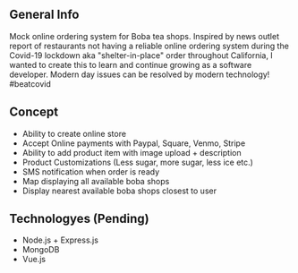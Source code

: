 ## General Info
Mock online ordering system for Boba tea shops. Inspired by news outlet report of restaurants not having a reliable online ordering system during the Covid-19 lockdown aka "shelter-in-place" order throughout California, I wanted to create this to learn and continue growing as a software developer. Modern day issues can be resolved by modern technology! #beatcovid

## Concept
* Ability to create online store
* Accept Online payments with Paypal, Square, Venmo, Stripe
* Ability to add product item with image upload + description
* Product Customizations (Less sugar, more sugar, less ice etc.)
* SMS notification when order is ready
* Map displaying all available boba shops
* Display nearest available boba shops closest to user

## Technologyes (Pending)
* Node.js + Express.js
* MongoDB
* Vue.js
